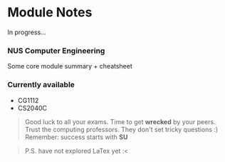 # Module Notes

In progress...

### NUS Computer Engineering
Some core module summary + cheatsheet

### Currently available
* CG1112
* CS2040C



> Good luck to all your exams.
> Time to get **wrecked** by your peers.
> Trust the computing professors. They don't set tricky questions :)
> Remember: success starts with **SU**


> P.S. have not explored LaTex yet :<
